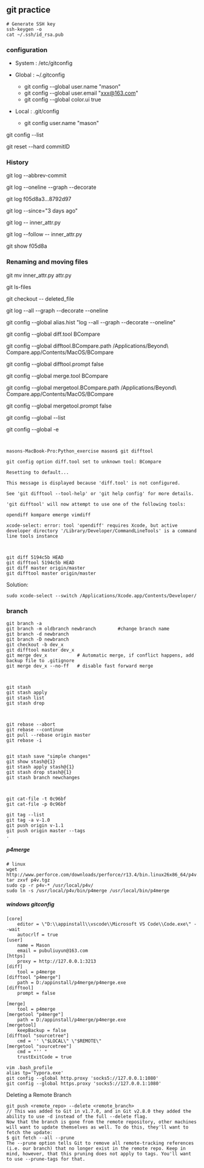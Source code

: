## git practice

``` shell
# Generate SSH key
ssh-keygen -o
cat ~/.ssh/id_rsa.pub
```



### configuration

* System : /etc/gitconfig

* Global : ~/.gitconfig
    * git config --global user.name "mason"
    * git config --global user.email "xxx@163.com"
    * git config --global color.ui true

* Local : .git/config

    * git config user.name "mason"

git config --list

git reset --hard commitID

### History

git log --abbrev-commit

git log --oneline --graph --decorate

git log f05d8a3...8792d97

git log --since="3 days ago"

git log -- inner_attr.py

git log --follow -- inner_attr.py 

 git show f05d8a

### Renaming and moving files

git mv inner_attr.py attr.py 

git ls-files

git checkout -- deleted_file

git log --all --graph --decorate --oneline

git config --global alias.hist "log --all --graph --decorate --oneline"

git config --global diff.tool BCompare

git config --global difftool.BCompare.path /Applications/Beyond\ Compare.app/Contents/MacOS/BCompare

git config --global difftool.prompt false

git config --global merge.tool BCompare

git config --global mergetool.BCompare.path /Applications/Beyond\ Compare.app/Contents/MacOS/BCompare

git config --global mergetool.prompt false

git config --global --list    

git config --global -e

```shell


masons-MacBook-Pro:Python_exercise mason$ git difftool

git config option diff.tool set to unknown tool: BCompare

Resetting to default...

This message is displayed because 'diff.tool' is not configured.

See 'git difftool --tool-help' or 'git help config' for more details.

'git difftool' will now attempt to use one of the following tools:

opendiff kompare emerge vimdiff

xcode-select: error: tool 'opendiff' requires Xcode, but active developer directory '/Library/Developer/CommandLineTools' is a command line tools instance



git diff 5194c5b HEAD
git difftool 5194c5b HEAD
git diff master origin/master
git difftool master origin/master
```

Solution:

```shell
sudo xcode-select --switch /Applications/Xcode.app/Contents/Developer/
```

### branch

``` 
git branch -a
git branch -m oldbranch newbranch        #change branch name
git branch -d newbranch
git branch -D newbranch
git checkout -b dev_x
git difftool master dev_x
git merge dev_x           # Automatic merge, if conflict happens, add backup file to .gitignore
git merge dev_x --no-ff   # disable fast forward merge



git stash
git stash apply
git stash list
git stash drop



git rebase --abort
git rebase --continue
git pull --rebase origin master
git rebase -i


git stash save "simple changes"
git show stash@{1}
git stash apply stash@{1}
git stash drop stash@{1}
git stash branch newchanges



git cat-file -t 0c96bf
git cat-file -p 0c96bf

git tag --list
git tag -a v-1.0
git push origin v-1.1
git push origin master --tags
.
```

##### p4merge

``` shell
# linux
wget http://www.perforce.com/downloads/perforce/r13.4/bin.linux26x86_64/p4v.tgz
tar zxvf p4v.tgz
sudo cp -r p4v-* /usr/local/p4v/
sudo ln -s /usr/local/p4v/bin/p4merge /usr/local/bin/p4merge

```

##### windows gitconfig

``` shell
[core]
	editor = \"D:\\appinstall\\vscode\\Microsoft VS Code\\Code.exe\" --wait
	autocrlf = true
[user]
	name = Mason
	email = pubuliuyun@163.com
[https]
	proxy = http://127.0.0.1:3213
[diff]
	tool = p4merge
[difftool "p4merge"]
	path = D:/appinstall/p4merge/p4merge.exe
[difftool]
	prompt = false

[merge]
	tool = p4merge
[mergetool "p4merge"]
	path = D:/appinstall/p4merge/p4merge.exe
[mergetool]
	keepBackup = false
[difftool "sourcetree"]
	cmd = '' \"$LOCAL\" \"$REMOTE\"
[mergetool "sourcetree"]
	cmd = "'' "
	trustExitCode = true
```

``` shell
vim .bash_profile
alias tp='Typora.exe'
git config --global http.proxy 'socks5://127.0.0.1:1080'
git config --global https.proxy 'socks5://127.0.0.1:1080'
```
Deleting a Remote Branch
``` shell
git push <remote_repo> --delete <remote_branch>
// This was added to Git in v1.7.0, and in Git v2.8.0 they added the ability to use -d instead of the full --delete flag.
Now that the branch is gone from the remote repository, other machines will want to update themselves as well. To do this, they'll want to fetch the update:
$ git fetch --all --prune
The --prune option tells Git to remove all remote-tracking references (i.e. our branch) that no longer exist in the remote repo. Keep in mind, however, that this pruning does not apply to tags. You'll want to use --prune-tags for that.
```